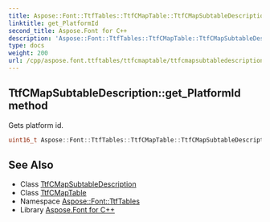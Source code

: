```yaml
---
title: Aspose::Font::TtfTables::TtfCMapTable::TtfCMapSubtableDescription::get_PlatformId method
linktitle: get_PlatformId
second_title: Aspose.Font for C++
description: 'Aspose::Font::TtfTables::TtfCMapTable::TtfCMapSubtableDescription::get_PlatformId method. Gets platform id in C++.'
type: docs
weight: 200
url: /cpp/aspose.font.ttftables/ttfcmaptable/ttfcmapsubtabledescription/get_platformid/
---
```

## TtfCMapSubtableDescription::get_PlatformId method


Gets platform id.

```cpp
uint16_t Aspose::Font::TtfTables::TtfCMapTable::TtfCMapSubtableDescription::get_PlatformId() const
```

## See Also

* Class [TtfCMapSubtableDescription](../)
* Class [TtfCMapTable](../../)
* Namespace [Aspose::Font::TtfTables](../../../)
* Library [Aspose.Font for C++](../../../../)
